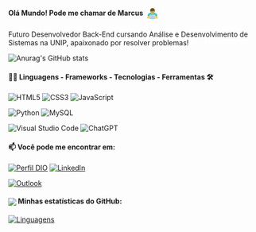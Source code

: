 #### Olá Mundo! Pode me chamar de Marcus <img src="https://raw.githubusercontent.com/arthurgalanti/arthurgalanti/main/assets/man-technologist.gif" width="30" style="vertical-align: middle;">

Futuro Desenvolvedor Back-End cursando Análise e Desenvolvimento de Sistemas na UNIP, apaixonado por resolver problemas!

![Anurag's GitHub stats](https://github-readme-stats.vercel.app/api?username=marcussandes&show_icons=true&theme=radical)

<div style="width: max-content;">

#### 👨‍💻 Linguagens - Frameworks - Tecnologias - Ferramentas  🛠

![HTML5](https://img.shields.io/badge/HTML5-E34F26?style=for-the-badge&logo=html5&logoColor=white)
![CSS3](https://img.shields.io/badge/CSS3-1572B6?style=for-the-badge&logo=css3&logoColor=white)
![JavaScript](https://img.shields.io/badge/JavaScript-F7DF1E?style=for-the-badge&logo=javascript&logoColor=black)</div>

![Python](https://img.shields.io/badge/Python-14354C?style=for-the-badge&logo=python&logoColor=white)
![MySQL](https://img.shields.io/badge/MySQL-00000F?style=for-the-badge&logo=mysql&logoColor=white)</div>

![Visual Studio Code](https://img.shields.io/badge/Visual%20Studio%20Code-%232D9EEA?style=flat-square&labelColor=%23414141&logo=visual-studio-code&logoColor=white)
![ChatGPT](https://img.shields.io/badge/ChatGPT-%231A9A7A?style=flat-square&labelColor=%23414141&logo=openai&logoColor=white)</div></div>


#### 📫 Você pode me encontrar em:

[![Perfil DIO](https://img.shields.io/badge/-Meu%20Perfil%20na%20DIO-30A3DC?style=for-the-badge)](https://web.dio.me/users/marcus_sandesf)
[![LinkedIn](https://img.shields.io/badge/-LinkedIn-%230A66C2?style=flat-square&labelColor=%230A66C2&logo=linkedin&logoColor=black&link=https://www.linkedin.com/in/marcussandes/)](https://www.linkedin.com/in/marcussandes/)

[![Outlook](https://img.shields.io/badge/marcus.sandesf@gmail.com-%230078D4.svg?style=flat-square&logo=microsoftoutlook&logoColor=black&link=mailto:marcus.sandesf@gmail.com)](mailto:marcus.sandesf@gmail.com)






#### <img src="https://github.githubassets.com/images/modules/logos_page/GitHub-Mark.png" width="30" style="vertical-align: middle;"> Minhas estatísticas do GitHub: 

[![Linguagens](https://github-readme-stats.vercel.app/api/top-langs/?username=marcussandes&layout=compact&locale=pt-BR&&theme=dark)](https://github.com/marcussandes?tab=repositories)

#
